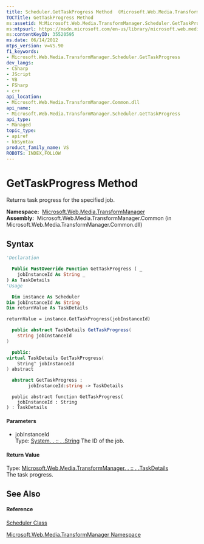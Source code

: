 ```yaml
---
title: Scheduler.GetTaskProgress Method  (Microsoft.Web.Media.TransformManager)
TOCTitle: GetTaskProgress Method
ms:assetid: M:Microsoft.Web.Media.TransformManager.Scheduler.GetTaskProgress(System.String)
ms:mtpsurl: https://msdn.microsoft.com/en-us/library/microsoft.web.media.transformmanager.scheduler.gettaskprogress(v=VS.90)
ms:contentKeyID: 35520595
ms.date: 06/14/2012
mtps_version: v=VS.90
f1_keywords:
- Microsoft.Web.Media.TransformManager.Scheduler.GetTaskProgress
dev_langs:
- CSharp
- JScript
- VB
- FSharp
- c++
api_location:
- Microsoft.Web.Media.TransformManager.Common.dll
api_name:
- Microsoft.Web.Media.TransformManager.Scheduler.GetTaskProgress
api_type:
- Managed
topic_type:
- apiref
- kbSyntax
product_family_name: VS
ROBOTS: INDEX,FOLLOW
---
```


# GetTaskProgress Method

Returns task progress for the specified job.

**Namespace:**  [Microsoft.Web.Media.TransformManager](microsoft-web-media-transformmanager-namespace.md)  
**Assembly:**  Microsoft.Web.Media.TransformManager.Common (in Microsoft.Web.Media.TransformManager.Common.dll)

## Syntax

``` vb
'Declaration

  Public MustOverride Function GetTaskProgress ( _
    jobInstanceId As String _
) As TaskDetails
'Usage

  Dim instance As Scheduler
Dim jobInstanceId As String
Dim returnValue As TaskDetails

returnValue = instance.GetTaskProgress(jobInstanceId)
```

``` csharp
  public abstract TaskDetails GetTaskProgress(
    string jobInstanceId
)
```

``` c++
  public:
virtual TaskDetails GetTaskProgress(
    String^ jobInstanceId
) abstract
```

``` fsharp
  abstract GetTaskProgress : 
        jobInstanceId:string -> TaskDetails 
```

``` jscript
  public abstract function GetTaskProgress(
    jobInstanceId : String
) : TaskDetails
```

#### Parameters

  - jobInstanceId  
    Type: [System. . :: . .String](https://msdn.microsoft.com/en-us/library/s1wwdcbf\(v=vs.90\))  
    The ID of the job.  

#### Return Value

Type: [Microsoft.Web.Media.TransformManager. . :: . .TaskDetails](taskdetails-structure-microsoft-web-media-transformmanager.md)  
The task progress.  

## See Also

#### Reference

[Scheduler Class](scheduler-class-microsoft-web-media-transformmanager.md)

[Microsoft.Web.Media.TransformManager Namespace](microsoft-web-media-transformmanager-namespace.md)

